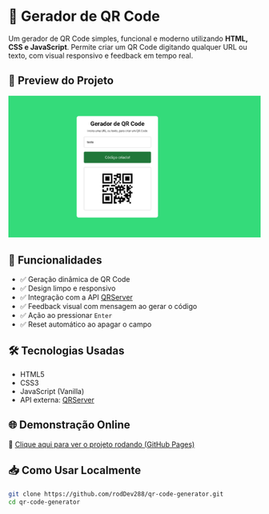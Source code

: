 # 🧾 Gerador de QR Code

Um gerador de QR Code simples, funcional e moderno utilizando **HTML, CSS e JavaScript**. Permite criar um QR Code digitando qualquer URL ou texto, com visual responsivo e feedback em tempo real.

## 📸 Preview do Projeto

![Preview do projeto](https://github.com/rodDev288/qr-code-generator/blob/master/Preview.png?raw=true)

## 🚀 Funcionalidades

- ✅ Geração dinâmica de QR Code
- ✅ Design limpo e responsivo
- ✅ Integração com a API [QRServer](https://goqr.me/api/)
- ✅ Feedback visual com mensagem ao gerar o código
- ✅ Ação ao pressionar `Enter`
- ✅ Reset automático ao apagar o campo

## 🛠 Tecnologias Usadas

- HTML5
- CSS3
- JavaScript (Vanilla)
- API externa: [QRServer](https://goqr.me/api/)

## 🌐 Demonstração Online

🔗 [Clique aqui para ver o projeto rodando (GitHub Pages)](https://rodDev288.github.io/qr-code-generator/)

## 📥 Como Usar Localmente

```bash
git clone https://github.com/rodDev288/qr-code-generator.git
cd qr-code-generator
